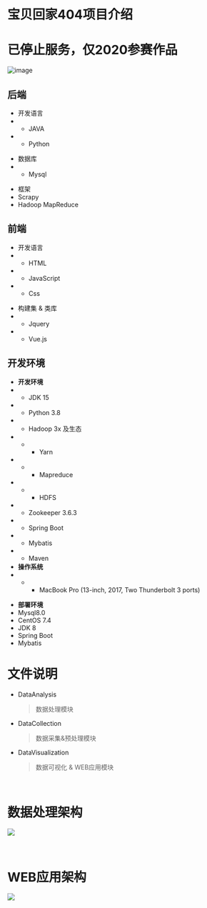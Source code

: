 # 宝贝回家404项目介绍

# 已停止服务，仅2020参赛作品

![image](https://user-images.githubusercontent.com/73827386/155491866-67029bb2-930c-43da-9f59-c948a293e61d.png)

## 后端
- 开发语言 
- - JAVA 
- - Python

<p></p>

- 数据库 
- - Mysql
<p></p>

- 框架
- Scrapy
- Hadoop MapReduce

##  前端
- 开发语言 
- - HTML 
- - JavaScript 
- - Css

<p></p>

- 构建集 & 类库 
- - Jquery 
- - Vue.js


## 开发环境
- **开发环境**
- - JDK 15
- - Python 3.8
- - Hadoop 3x 及生态
- - - Yarn
- - - Mapreduce
- - - HDFS
- - Zookeeper 3.6.3
- - Spring Boot 
- - Mybatis
- - Maven
- **操作系统**
- - - MacBook Pro (13-inch, 2017, Two Thunderbolt 3 ports)

<p></p>

- **部署环境**
- Mysql8.0
- CentOS 7.4
- JDK 8
- Spring Boot
- Mybatis

# 文件说明

- DataAnalysis
    > 数据处理模块
    
- DataCollection
    > 数据采集&预处理模块

- DataVisualization
    > 数据可视化 & WEB应用模块


<br>


# 数据处理架构

![](https://pic.imgdb.cn/item/60ab4b1cce272128a6fcafd5.png)



<br>


# WEB应用架构
![](https://pic.imgdb.cn/item/60ab4b22ce272128a6fcf5cf.png)
